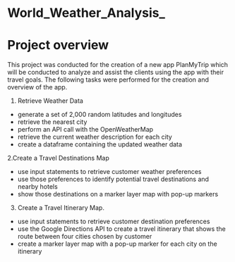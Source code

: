 # World_Weather_Analysis_
# Project overview
This project was conducted for the creation of a new app PlanMyTrip which will be conducted to analyze and assist the clients using the app with their travel goals.
The following tasks were performed for the creation and overview of the app.
1. Retrieve Weather Data

- generate a set of 2,000 random latitudes and longitudes
- retrieve the nearest city
- perform an API call with the OpenWeatherMap
- retrieve the current weather description for each city
- create a dataframe containing the updated weather data

2.Create a Travel Destinations Map

- use input statements to retrieve customer weather preferences
- use those preferences to identify potential travel destinations and nearby hotels
- show those destinations on a marker layer map with pop-up markers
3. Create a Travel Itinerary Map.

- use input statements to retrieve customer destination preferences
- use the Google Directions API to create a travel itinerary that shows the route between four cities chosen by customer
- create a marker layer map with a pop-up marker for each city on the itinerary
